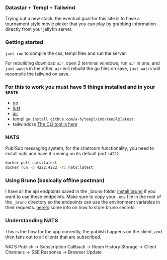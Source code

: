 ### Datastar + Templ + Tailwind

Trying out a new stack, the eventual goal for this site is to have a tournament style movie picker
that you can play by grabbing information directly from your jellyfin server. 

### Getting started

`just run` to compile the css, templ files and run the server.

For rebuilding download `air`, open 2 terminal windows, run `air` in one, and `just watch` in the
other, `air` will rebuild the go files on save, `just watch` will recompile the tailwind on save.

### For this to work you must have 5 things installed and in your `$PATH`
- [go](https://go.dev/doc/install)
- [just](https://github.com/casey/just?tab=readme-ov-file#installation)
- [air](https://github.com/air-verse/air)
- templ `go install github.com/a-h/templ/cmd/templ@latest`
- tailwindcss [The CLI tool is
here](https://github.com/tailwindlabs/tailwindcss/releases/tag/v4.1.8)

### NATS
Pub/Sub messaging system, for the chatroom functionality, you need to install nats and have it
running on its default port `:4222`

```bash
docker pull nats:latest
docker run -p 4222:4222 -ti nats:latest
```

### Using Bruno (basically offline postman)
I have all the api endpoints saved in the _bruno folder [install bruno](https://www.usebruno.com/)
if you want to use these endpoints. Make sure to copy your `.env` file in the root of the `_bruno` 
directory so the endpoints can use the environment variables in their requests.
[here's](https://docs.usebruno.com/secrets-management/dotenv-file) some info on how to store bruno
secrets.

### Understanding NATS

This is the flow for the app currently, the publish happens on the client, and then fans out to all
clients that are subscribed.

NATS Publish → Subscription Callback → Room History Storage → Client Channels → SSE Response → Browser Update

